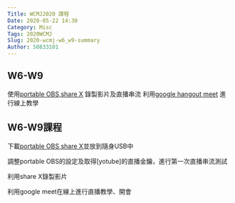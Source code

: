 ```yaml
---
Title: WCMJ2020 課程
Date: 2020-05-22 14:30
Category: Misc
Tags: 2020WCMJ
Slug: 2020-wcmj-w6_w9-summary
Author: 50833101
---
```


W6-W9
----
使用[portable OBS],[share X]  錄製影片及直播串流
利用[google hangout meet] 進行線上教學

[portable OBS]:https://portableapps.com/apps/music_video/obs-studio-portable
[share X]:https://getsharex.com/
[google hangout meet]:https://apps.google.com/meet/
<!-- PELICAN_END_SUMMARY -->
W6-W9課程
----

下載[portable OBS],[share X]並放到隨身USB中

調整portable OBS的設定及取得[yotube]的直播金鑰，進行第一次直播串流測試

利用share X錄製影片

利用google meet在線上進行直播教學、開會
